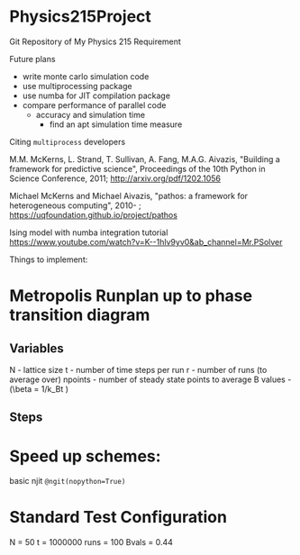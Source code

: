 # Physics215Project
Git Repository of My Physics 215 Requirement

Future plans
- write monte carlo simulation code
- use multiprocessing package
- use numba for JIT compilation package
- compare performance of parallel code
    - accuracy and simulation time
        - find an apt simulation time measure


Citing `multiprocess` developers

M.M. McKerns, L. Strand, T. Sullivan, A. Fang, M.A.G. Aivazis,
"Building a framework for predictive science", Proceedings of
the 10th Python in Science Conference, 2011;
http://arxiv.org/pdf/1202.1056

Michael McKerns and Michael Aivazis,
"pathos: a framework for heterogeneous computing", 2010- ;
https://uqfoundation.github.io/project/pathos

Ising model with numba integration tutorial
https://www.youtube.com/watch?v=K--1hlv9yv0&ab_channel=Mr.PSolver


Things to implement:

# Metropolis Runplan up to phase transition diagram
## Variables
N - lattice size
t - number of time steps per run
r - number of runs (to average over)
npoints - number of steady state points to average
B values - \(\beta = 1/k_Bt \)
## Steps


# Speed up schemes:
basic njit
`@ngit(nopython=True)`

# Standard Test Configuration
N = 50
t = 1000000
runs = 100
Bvals = 0.44
